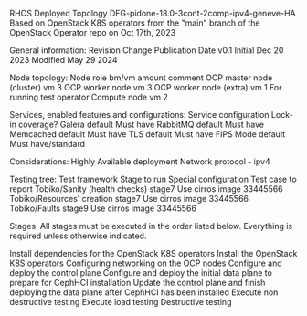 RHOS Deployed Topology DFG-pidone-18.0-3cont-2comp-ipv4-geneve-HA
Based on OpenStack K8S operators from the "main" branch of the OpenStack Operator repo on Oct 17th, 2023

General information:
Revision	Change		Publication Date
v0.1	 	Initial		Dec 20 2023
		Modified        May 29 2024

Node topology:
Node role                       bm/vm   amount  comment
OCP master node (cluster)       vm      3
OCP worker node                 vm      3
OCP worker node (extra)         vm      1       For running test operator
Compute node                    vm      2

Services, enabled features and configurations:
Service	        configuration	    Lock-in coverage?
Galera		default             Must have
RabbitMQ	default	            Must have
Memcached       default             Must have
TLS             default             Must have
FIPS Mode	default	            Must have/standard

Considerations:
Highly Available deployment
Network protocol - ipv4

Testing tree:
Test framework			Stage to run	Special configuration	Test case to report
Tobiko/Sanity (health checks)	stage7	        Use cirros image        33445566
Tobiko/Resources' creation	stage7	        Use cirros image	33445566
Tobiko/Faults	            	stage9	        Use cirros image	33445566

Stages:
All stages must be executed in the order listed below. Everything is required unless otherwise indicated.

Install dependencies for the OpenStack K8S operators
Install the OpenStack K8S operators
Configuring networking on the OCP nodes
Configure and deploy the control plane
Configure and deploy the initial data plane to prepare for CephHCI installation
Update the control plane and finish deploying the data plane after CephHCI has been installed
Execute non destructive testing
Execute load testing
Destructive testing
